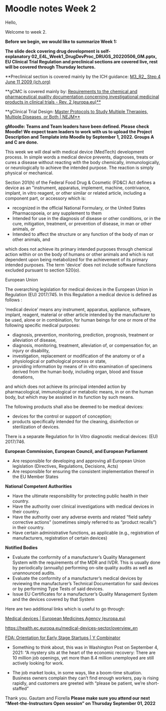 # Moodle notes Week 2

Hello,

Welcome to week 2.

**Before we begin, we would like to summarize Week 1:**

**The slide deck covering drug development is self-explanatory 02\_E4L\_Week1\_DrugDevProc\_DRUGS\_20220506\_GM.pptx, EU Clinical Trial Regulation and preclinical sections are covered live, rest will be covered through Thursday lectures.**

**Preclinical section is covered mainly by the ICH guidance: [M3_R2_ Step 4 June 11 2009 (ich.org)](https://database.ich.org/sites/default/files/M3_R2__Guideline.pdf)

**gCMC is covered mainly by: [Requirements to the chemical and pharmaceutical quality documentation concerning investigational medicinal products in clinical trials - Rev. 2 (europa.eu)**](https://health.ec.europa.eu/system/files/2022-02/mp_eudralex_guideline-chemical_en_1.pdf)

**gClinical Trial Design: [Master Protocols to Study Multiple Therapies, Multiple Diseases, or Both | NEJM**](https://www.nejm.org/doi/full/10.1056/nejmra1510062)

**gMoodle: Teams and Team leaders have been defined. Please check Moodle! We expect team leaders to work with us to upload the Project Description and Template into Moodle by September 1, 2022. Groups A and C are done.**

This week we will deal with medical device (MedTech) development process. In simple words a medical device prevents, diagnoses, treats or cures a disease without reacting with the body chemically, immunologically, or neurologically to achieve the intended purpose. The reaction is simply physical or mechanical.

Section 201(h) of the Federal Food Drug & Cosmetic (FD&C) Act defines a device as an "instrument, apparatus, implement, machine, contrivance, implant, in vitro reagent, or other similar or related article, including a component part, or accessory which is:

* recognized in the official National Formulary, or the United States Pharmacopoeia, or any supplement to them
* Intended for use in the diagnosis of disease or other conditions, or in the cure, mitigation, treatment, or prevention of disease, in man or other animals, *or*
* Intended to affect the structure or any function of the body of man or other animals, and

which does not achieve its primary intended purposes through chemical action within or on the body of humans or other animals and which is not dependent upon being metabolized for the achievement of its primary intended purposes. The term 'device' does not include software functions excluded pursuant to section 520(o).

European Union

The overarching legislation for medical devices in the European Union in Regulation (EU) 2017/745. In this Regulation a medical device is defined as follows :

‘medical device’ means any instrument, apparatus, appliance, software, implant, reagent, material or other article intended by the manufacturer to be used, alone or in combination, for human beings for one or more of the following specific medical purposes:

* diagnosis, prevention, monitoring, prediction, prognosis, treatment or alleviation of disease,
* diagnosis, monitoring, treatment, alleviation of, or compensation for, an injury or disability,
* investigation, replacement or modification of the anatomy or of a physiological or pathological process or state,
* providing information by means of in vitro examination of specimens derived from the human body, including organ, blood and tissue donations,

and which does not achieve its principal intended action by pharmacological, immunological or metabolic means, in or on the human body, but which may be assisted in its function by such means.

The following products shall also be deemed to be medical devices:
* devices for the control or support of conception;
* products specifically intended for the cleaning, disinfection or sterilization of devices.

There is a separate Regulation for In Vitro diagnostic medical devices: (EU) 2017/746.

**European Commission, European Council, and European Parliament**

* Are responsible for developing and approving all European Union legislation (Directives, Regulations, Decisions, Acts)
* Are responsible for ensuring the consistent implementation thereof in the EU Member States

**National Competent Authorities**

* Have the ultimate responsibility for protecting public health in their country.
* Have the authority over clinical investigations with medical devices in their country.
* Have the authority over any adverse events and related “field safety corrective actions” (sometimes simply referred to as “product recalls”) in their country.
* Have certain administrative functions, as applicable (e.g., registration of manufacturers, registration of certain devices)

**Notified Bodies**

* Evaluate the conformity of a manufacturer’s Quality Management System with the requirements of the MDR and IVDR. This is usually done by periodically (annually) performing on-site quality audits as well as unannounced audits.
* Evaluate the conformity of a manufacturer’s medical devices by reviewing the manufacturer’s Technical Documentation for said devices or by performing Type Tests of said devices.
* Issue EU Certificates for a manufacturer’s Quality Management System and the devices covered by that System 

Here are two additional links which is useful to go through:

[Medical devices | European Medicines Agency (europa.eu)](https://www.ema.europa.eu/en/human-regulatory/overview/medical-devices)

<https://health.ec.europa.eu/medical-devices-sector/overview_en>

[FDA: Orientation for Early Stage Startups | Y Combinator](https://www.ycombinator.com/blog/fda-orientation-for-early-stage-startups/)

* Something to think about, this was in Washington Post on September 4, 2021: “A mystery sits at the heart of the economic recovery: There are 10 million job openings, yet more than 8.4 million unemployed are still actively looking for work.

* The job market looks, in some ways, like a boom-time situation. Business owners complain they can’t find enough workers, pay is rising rapidly, and customers are greeted with “please be patient, we’re short-staffed”

Thank you.
Gautam and Fiorella
**Please make sure you attend our next “Meet-the-Instructors Open session” on Thursday September 01, 2022**


